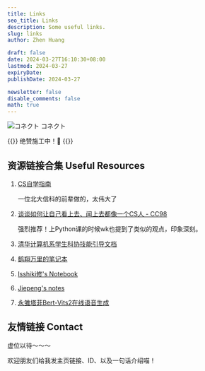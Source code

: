 ```yaml
---
title: Links
seo_title: Links
description: Some useful links.
slug: links
author: Zhen Huang

draft: false
date: 2024-03-27T16:10:30+08:00
lastmod: 2024-03-27
expiryDate: 
publishDate: 2024-03-27

newsletter: false
disable_comments: false
math: true
---
```


![コネクト](https://lfs.zhenhuang.top/images/links-banner-2024-04-16-11-14-50.png#small)
<span class="caption">コネクト</span>

{{<notice info>}}
绝赞施工中！🚧
{{</notice>}}

## 资源链接合集 Useful Resources

1. [CS自学指南](https://csdiy.wiki/)

    一位北大信科的前辈做的，太伟大了
2. [谈谈如何让自己看上去、闻上去都像一个CS人 - CC98](https://www.cc98.org/topic/5370849)

    强烈推荐！上Python课的时候wk也提到了类似的观点，印象深刻。
3. [清华计算机系学生科协技能引导文档](https://docs.net9.org/)
4. [鹤翔万里的笔记本](https://note.tonycrane.cc/)
5. [Isshiki修's Notebook](https://note.isshikih.top/)
6. [Jiepeng's notes](https://note.jiepeng.tech/)
7. [永雏塔菲Bert-Vits2在线语音生成](https://huggingface.co/spaces/digitalxingtong/Taffy-Bert-VITS2)

## 友情链接 Contact

虚位以待～～～

欢迎朋友们给我发主页链接、ID、以及一句话介绍喵！
